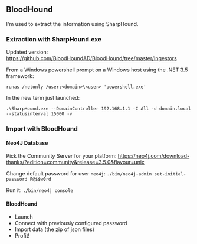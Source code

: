 ## BloodHound

I'm used to extract the information using SharpHound.

### Extraction with SharpHound.exe

Updated version: <https://github.com/BloodHoundAD/BloodHound/tree/master/Ingestors>

From a Windows powershell prompt on a Windows host using the .NET 3.5 framework:
```
runas /netonly /user:<domain>\<user> 'powershell.exe'
```

In the new term just launched:
```
.\SharpHound.exe --DomainController 192.168.1.1 -C All -d domain.local --statusinterval 15000 -v
```


### Import with BloodHound

#### Neo4J Database

Pick the Community Server for your platform: <https://neo4j.com/download-thanks/?edition=community&release=3.5.0&flavour=unix>

Change default password for user `neo4j`: `./bin/neo4j-admin set-initial-password P@$$w0rd`

Run it: `./bin/neo4j console`

#### BloodHound

* Launch
* Connect with previously configured password
* Import data (the zip of json files)
* Profit!



